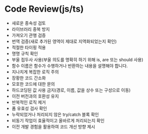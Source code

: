 # Code Review(js/ts)
- 새로운 종속성 검토
- 라이브러리 중복 방지
- 가져오기 관행 검증
- 번역 검증(새로 추가된 영역이 제대로 지역화되었는지 확인)
- 적절한 타이핑 적용
- 명명 규칙 확인
- 부울 접두사 사용(부울 의도를 명확히 하기 위해 is, are 또는 should 사용)
- 함수 이름은 함수가 수행하거나 반환하는 내용을 설명해야 합니다.
- 지나치게 복잡한 로직 주의
- 장황한 코드 간소화
- 모호한 코드에 대한 문의
- 하드코딩된 값 사용 금지(경로, 이름, 값을 상수 또는 구성으로 이동)
- 이전 버전과의 호환성 유지
- 반복적인 로직 제거
- 폼 유효성 검사 확인
- 누락되었거나 처리되지 않은 try/catch 블록 확인
- 비동기 작업이 효율적이고 올바르게 처리되는지 확인
- 이전 개발 경험을 활용하여 코드 개선 방향 제시